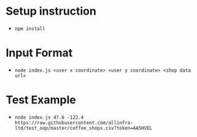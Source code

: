 # Setup instruction

- `npm install`

# Input Format

- `node index.js <user x coordinate> <user y coordinate> <shop data url>`


# Test Example

- `node index.js 47.6 -122.4 https://raw.githubusercontent.com/allinfra-ltd/test_oop/master/coffee_shops.csv?token=AA5HVEL`